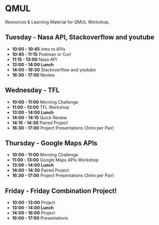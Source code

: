# QMUL
Resources &amp; Learning Material for QMUL Workshop.


## Tuesday - Nasa API, Stackoverflow and youtube

- **10:00 - 10:45** Intro to APIs
- **10:45 - 11:15** Postman or Curl
- **11:15 - 13:00** Nasa API
- **13:00 - 14:00 Lunch**
- **14:00 - 16:30** Stackoverflow and youtube
- **16:30 - 17:00** Review

## Wednesday - TFL

- **10:00 - 11:00** Morning Challenge 
- **11:00 - 13:00** TFL Workshop
- **13:00 - 14:00 Lunch**
- **14:00 - 14:15** Quick Review
- **14:15 - 14:30** Paired Project
- **16:30 - 17:00** Project Presentations (3min per Pair)

## Thursday - Google Maps APIs

- **10:00 - 11:00** Morning Challenge
- **11:00 - 13:00** Google Maps APIs Workshop
- **13:00 - 14:00 Lunch**
- **14:00 - 14:30** Paired Project
- **16:30 - 17:00** Project Presentations (3min per Pair)

## Friday - Friday Combination Project! 

- **10:00 - 13:00** Project
- **13:00 - 14:00 Lunch**
- **14:00 - 16:00** Project
- **16:00 - 17:00** Presentations





